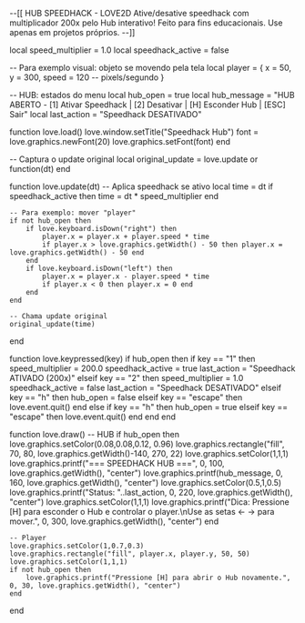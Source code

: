--[[
    HUB SPEEDHACK - LOVE2D
    Ative/desative speedhack com multiplicador 200x pelo Hub interativo!
    Feito para fins educacionais. Use apenas em projetos próprios.
--]]

local speed_multiplier = 1.0
local speedhack_active = false

-- Para exemplo visual: objeto se movendo pela tela
local player = {
    x = 50,
    y = 300,
    speed = 120 -- pixels/segundo
}

-- HUB: estados do menu
local hub_open = true
local hub_message = "HUB ABERTO - [1] Ativar Speedhack | [2] Desativar | [H] Esconder Hub | [ESC] Sair"
local last_action = "Speedhack DESATIVADO"

function love.load()
    love.window.setTitle("Speedhack Hub")
    font = love.graphics.newFont(20)
    love.graphics.setFont(font)
end

-- Captura o update original
local original_update = love.update or function(dt) end

function love.update(dt)
    -- Aplica speedhack se ativo
    local time = dt
    if speedhack_active then
        time = dt * speed_multiplier
    end

    -- Para exemplo: mover "player"
    if not hub_open then
        if love.keyboard.isDown("right") then
            player.x = player.x + player.speed * time
            if player.x > love.graphics.getWidth() - 50 then player.x = love.graphics.getWidth() - 50 end
        end
        if love.keyboard.isDown("left") then
            player.x = player.x - player.speed * time
            if player.x < 0 then player.x = 0 end
        end
    end

    -- Chama update original
    original_update(time)
end

function love.keypressed(key)
    if hub_open then
        if key == "1" then
            speed_multiplier = 200.0
            speedhack_active = true
            last_action = "Speedhack ATIVADO (200x)"
        elseif key == "2" then
            speed_multiplier = 1.0
            speedhack_active = false
            last_action = "Speedhack DESATIVADO"
        elseif key == "h" then
            hub_open = false
        elseif key == "escape" then
            love.event.quit()
        end
    else
        if key == "h" then
            hub_open = true
        elseif key == "escape" then
            love.event.quit()
        end
    end
end

function love.draw()
    -- HUB
    if hub_open then
        love.graphics.setColor(0.08,0.08,0.12, 0.96)
        love.graphics.rectangle("fill", 70, 80, love.graphics.getWidth()-140, 270, 22)
        love.graphics.setColor(1,1,1)
        love.graphics.printf("=== SPEEDHACK HUB ===", 0, 100, love.graphics.getWidth(), "center")
        love.graphics.printf(hub_message, 0, 160, love.graphics.getWidth(), "center")
        love.graphics.setColor(0.5,1,0.5)
        love.graphics.printf("Status: "..last_action, 0, 220, love.graphics.getWidth(), "center")
        love.graphics.setColor(1,1,1)
        love.graphics.printf("Dica: Pressione [H] para esconder o Hub e controlar o player.\nUse as setas ← → para mover.", 0, 300, love.graphics.getWidth(), "center")
    end

    -- Player
    love.graphics.setColor(1,0.7,0.3)
    love.graphics.rectangle("fill", player.x, player.y, 50, 50)
    love.graphics.setColor(1,1,1)
    if not hub_open then
        love.graphics.printf("Pressione [H] para abrir o Hub novamente.", 0, 30, love.graphics.getWidth(), "center")
    end
end

